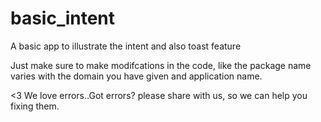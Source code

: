 # basic_intent
A basic app to illustrate the intent and also toast feature

Just make sure to make modifcations in the code, like the package name varies with the domain you have given and application name. 

<3 We love errors..Got errors? please share with us, so we can help you fixing them.
